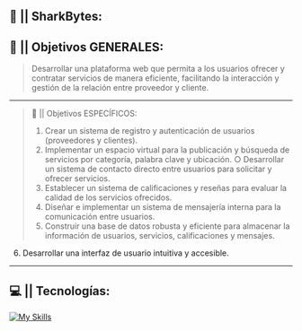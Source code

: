 ## 🦈 || SharkBytes:

## 📌 || Objetivos GENERALES:
> Desarrollar una plataforma web que permita a los usuarios ofrecer y contratar servicios 
de manera eficiente, facilitando la interacción y gestión de la relación entre proveedor y 
cliente.
---
> 📜 || Objetivos ESPECÍFICOS:
> 1. Crear un sistema de registro y autenticación de usuarios (proveedores y clientes).
> 2. Implementar un espacio virtual para la publicación y búsqueda de servicios por 
categoría, palabra clave y ubicación.
○ Desarrollar un sistema de contacto directo entre usuarios para solicitar y ofrecer 
servicios.
> 3. Establecer un sistema de calificaciones y reseñas para evaluar la calidad de los 
servicios ofrecidos.
> 4. Diseñar e implementar un sistema de mensajería interna para la comunicación entre 
usuarios.
> 5. Construir una base de datos robusta y eficiente para almacenar la información de 
usuarios, servicios, calificaciones y mensajes.
6. Desarrollar una interfaz de usuario intuitiva y accesible.
---
## 💻 || Tecnologías:
[![My Skills](https://go-skill-icons.vercel.app/api/icons?i=html,css,js,php,json,mysql&titles=true)](https://github.com/bruno-german/SharkBytes)